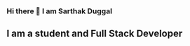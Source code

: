 ### Hi there 👋 I am Sarthak Duggal
## I am a student and Full Stack Developer

<!--
**sardug10/sardug10** is a ✨ _special_ ✨ repository because its `README.md` (this file) appears on your GitHub profile.

Here are some ideas to get you started:

- 🔭 I’m currently working on Node.js
- 🌱 I’m currently learning React
- 👯 I’m looking to collaborate on web development
- 🤔 I’m looking for help with algorithms
- 💬 Ask me about HTML, CSS, JavaScript and Node.js
- 📫 How to reach me: I am currently working on my Portfolio site, till then Email me on :- duggal.sarthak12@gmail.com
- ⚡ Fun fact: I can write with my both hands!!
-->
